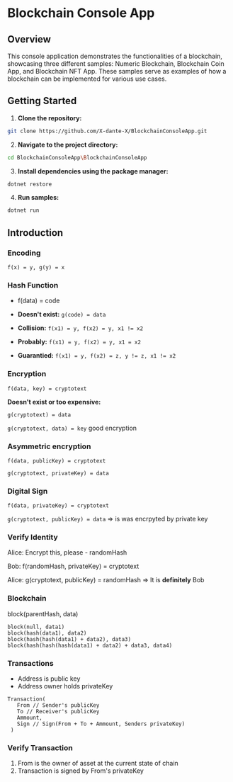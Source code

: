 # Blockchain Console App

## Overview

This console application demonstrates the functionalities of a blockchain, showcasing three different samples: Numeric Blockchain, Blockchain Coin App, and Blockchain NFT App. 
These samples serve as examples of how a blockchain can be implemented for various use cases.

## Getting Started

1. **Clone the repository:**

``` bash
git clone https://github.com/X-dante-X/BlockchainConsoleApp.git
```
2. **Navigate to the project directory:**
``` bash
cd BlockchainConsoleApp\BlockchainConsoleApp
```
3. **Install dependencies using the package manager:**
``` bash
dotnet restore
```
4. **Run samples:**
``` bash
dotnet run
```

## Introduction

### Encoding
`f(x) = y, g(y) = x`
### Hash Function
- f(data) = code

- **Doesn't exist:** `g(code) = data` 

- **Collision:** `f(x1) = y, f(x2) = y, x1 != x2`

- **Probably:** `f(x1) = y, f(x2) = y, x1 = x2`

- **Guarantied:** `f(x1) = y, f(x2) = z, y != z, x1 != x2`

### Encryption
`f(data, key) = cryptotext`

**Doesn't exist or too expensive:**
    
`g(cryptotext) = data`

`g(cryptotext, data) = key` good encryption

### Asymmetric encryption
`f(data, publicKey) = cryptotext`

`g(cryptotext, privateKey) = data`
### Digital Sign
`f(data, privateKey) = cryptotext`

`g(cryptotext, publicKey) = data` => is was encrpyted by private key
### Verify Identity
Alice: Encrypt this, please - randomHash

Bob: f(randomHash, privateKey) = cryptotext

Alice: g(cryptotext, publicKey) = randomHash => It is **definitely** Bob

### Blockchain
block(parentHash, data)
```
block(null, data1)
block(hash(data1), data2)
block(hash(hash(data1) + data2), data3)
block(hash(hash(hash(data1) + data2) + data3, data4)
```
### Transactions
- Address is public key
- Address owner holds privateKey 

```
Transaction(
   From // Sender's publicKey
   To // Receiver's publicKey
   Ammount,
   Sign // Sign(From + To + Ammount, Senders privateKey)
 ) 
```
### Verify Transaction
1. From is the owner of asset at the current state of chain
2. Transaction is signed by From's privateKey
